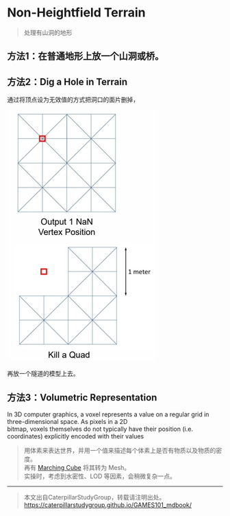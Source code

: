 # Non-Heightfield Terrain

> 处理有山洞的地形    
## 方法1：在普通地形上放一个山洞或桥。   
 
## 方法2：Dig a Hole in Terrain

通过将顶点设为无效值的方式把洞口的面片删掉，

![](../assets/06-12.png)   

再放一个隧道的模型上去。 
 
## 方法3：Volumetric Representation

In 3D computer graphics, a voxel represents a value on a regular grid in three-dimensional space. As pixels in a 2D     
bitmap, voxels themselves do not typically have their position (i.e. coordinates) explicitly encoded with their values     

> 用体素来表达世界，并用一个值来描述每个体素上是否有物质以及物质的密度。    
再有 [Marching Cube]() 将其转为 Mesh。    
实操时，考虑到水密性、LOD 等因素，会稍微复杂一点。     
 

---------------------------------------

> 本文出自CaterpillarStudyGroup，转载请注明出处。  
> https://caterpillarstudygroup.github.io/GAMES101_mdbook/
